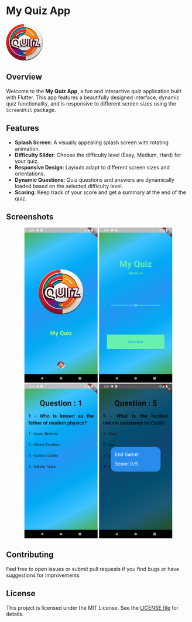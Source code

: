 # My Quiz App

<img src="assets/images/cropped_image-removebg.png" width="100" height="100" style="object-fit: contain;" alt="App Logo">


## Overview

Welcome to the **My Quiz App**, a fun and interactive quiz application built with Flutter. This app features a beautifully designed interface, dynamic quiz functionality, and is responsive to different screen sizes using the `ScreenUtil` package.

## Features

- **Splash Screen**: A visually appealing splash screen with rotating animation.
- **Difficulty Slider**: Choose the difficulty level (Easy, Medium, Hard) for your quiz.
- **Responsive Design**: Layouts adapt to different screen sizes and orientations.
- **Dynamic Questions**: Quiz questions and answers are dynamically loaded based on the selected difficulty level.
- **Scoring**: Keep track of your score and get a summary at the end of the quiz.

## Screenshots

<p align="center">
  <img src="assets/screen_shots/Screenshot_1722243710.png" alt="Splash Screen" width="200" />
  <img src="assets/screen_shots/Screenshot_1722243737.png" alt="Home Page" width="200" />
  <img src="assets/screen_shots/Screenshot_1722243744.png" alt="Quiz Page" width="200" />
  <img src="assets/screen_shots/Screenshot_1722243752.png" alt="Result" width="200" />
</p>

## Contributing
Feel free to open issues or submit pull requests if you find bugs or have suggestions for improvements

## License

This project is licensed under the MIT License. See the [LICENSE file](https://github.com/AbaidAliMiran/Flutter-Projects/blob/main/LICENSE) for details.
